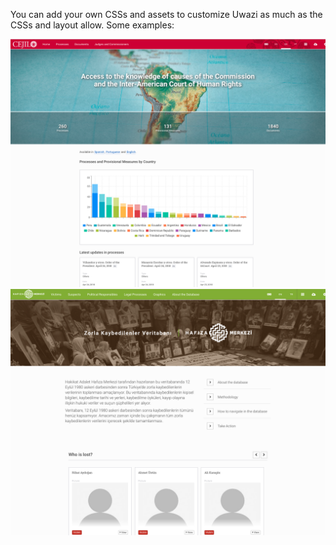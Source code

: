 You can add your own CSSs and assets to customize Uwazi as much as the CSSs and layout allow. Some examples:

<img src="https://github.com/huridocs/uwazi-assets/blob/master/wiki/screenshots/customization-cejil.png" width="600" /> 

<img src="https://github.com/huridocs/uwazi-assets/blob/master/wiki/screenshots/customization-zorlakay.png" width="600" />